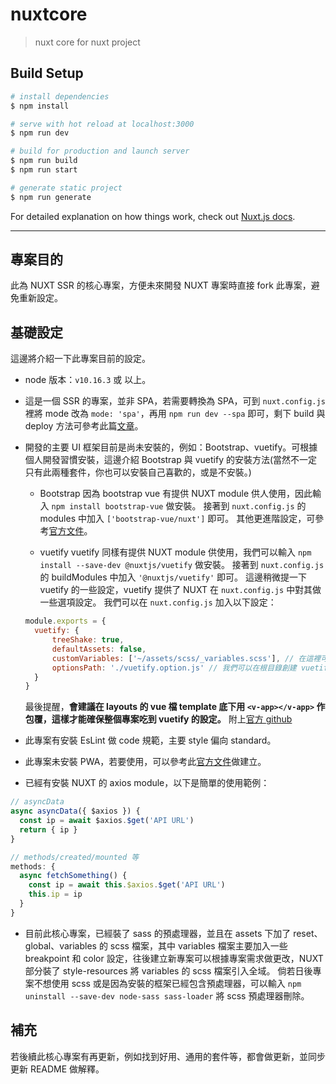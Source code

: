 # nuxtcore

> nuxt core for nuxt project

## Build Setup

```bash
# install dependencies
$ npm install

# serve with hot reload at localhost:3000
$ npm run dev

# build for production and launch server
$ npm run build
$ npm run start

# generate static project
$ npm run generate
```

For detailed explanation on how things work, check out [Nuxt.js docs](https://nuxtjs.org).

***

## 專案目的

此為 NUXT SSR 的核心專案，方便未來開發 NUXT 專案時直接 fork 此專案，避免重新設定。

## 基礎設定

這邊將介紹一下此專案目前的設定。

* node 版本：`v10.16.3` 或 以上。

* 這是一個 SSR 的專案，並非 SPA，若需要轉換為 SPA，可到 `nuxt.config.js` 裡將 mode 改為 `mode: 'spa'`，再用 `npm run dev --spa` 即可，剩下 build 與 deploy 方法可參考此篇[文章](https://www.hellosanta.com.tw/blog/web-page-is-built-by-using-nuxt-single-page-application-is-easy)。

* 開發的主要 UI 框架目前是尚未安裝的，例如：Bootstrap、vuetify。可根據個人開發習慣安裝，這邊介紹 Bootstrap 與 vuetify 的安裝方法(當然不一定只有此兩種套件，你也可以安裝自己喜歡的，或是不安裝。)

  * Bootstrap
  因為 bootstrap vue 有提供 NUXT module 供人使用，因此輸入 `npm install bootstrap-vue` 做安裝。
  接著到 `nuxt.config.js` 的 modules 中加入 `['bootstrap-vue/nuxt']` 即可。
  其他更進階設定，可參考[官方文件](https://bootstrap-vue.js.org/docs/)。

  * vuetify
  vuetify 同樣有提供 NUXT module 供使用，我們可以輸入 `npm install --save-dev @nuxtjs/vuetify` 做安裝。
  接著到 `nuxt.config.js` 的 buildModules 中加入 `'@nuxtjs/vuetify'` 即可。
  這邊稍微提一下 vuetify 的一些設定，vuetify 提供了 NUXT 在 `nuxt.config.js` 中對其做一些選項設定。
  我們可以在 `nuxt.config.js` 加入以下設定：

  ```js
  module.exports = {
    vuetify: {
        treeShake: true,
        defaultAssets: false,
        customVariables: ['~/assets/scss/_variables.scss'], // 在這裡可以引用我們自行定義的 scss 檔，專門用來覆蓋 vuetify 一些預設的變數。
        optionsPath: './vuetify.option.js' // 我們可以在根目錄創建 vuetify.option.js 這隻檔案，並在裡面設定 icons 和 theme 等。
    }
  }
  ```

  最後提醒，**會建議在 layouts 的 vue 檔 template 底下用 `<v-app></v-app>` 作包覆，這樣才能確保整個專案吃到 vuetify 的設定。**
  附上[官方 github](https://github.com/nuxt-community/vuetify-module)

* 此專案有安裝 EsLint 做 code 規範，主要 style 偏向 standard。

* 此專案未安裝 PWA，若要使用，可以參考此[官方文件](https://pwa.nuxtjs.org/)做建立。

* 已經有安裝 NUXT 的 axios module，以下是簡單的使用範例：

```js
// asyncData
async asyncData({ $axios }) {
  const ip = await $axios.$get('API URL')
  return { ip }
}

// methods/created/mounted 等
methods: {
  async fetchSomething() {
    const ip = await this.$axios.$get('API URL')
    this.ip = ip
  }
}
```

* 目前此核心專案，已經裝了 sass 的預處理器，並且在 assets 下加了 reset、global、variables 的 scss 檔案，其中 variables 檔案主要加入一些 breakpoint 和 color 設定，往後建立新專案可以根據專案需求做更改，NUXT 部分裝了 style-resources 將 variables 的 scss 檔案引入全域。
倘若日後專案不想使用 scss 或是因為安裝的框架已經包含預處理器，可以輸入 `npm uninstall --save-dev node-sass sass-loader` 將 scss 預處理器刪除。
## 補充
若後續此核心專案有再更新，例如找到好用、通用的套件等，都會做更新，並同步更新 README 做解釋。
